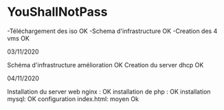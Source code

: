 # YouShallNotPass
-Téléchargement des iso OK
-Schema d'infrastructure OK
-Creation des 4 vms OK


03/11/2020

Schéma d'infrastructure amélioration OK
Creation du server dhcp OK

04/11/2020

Installation du server web nginx : OK
installation de php : OK
installation mysql: OK
configuration index.html: moyen Ok
